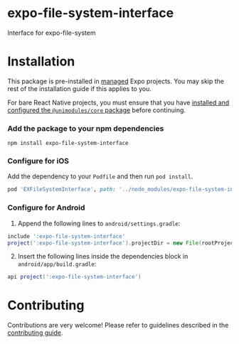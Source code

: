# expo-file-system-interface

Interface for expo-file-system

# Installation

This package is pre-installed in [managed](https://docs.expo.io/versions/latest/introduction/managed-vs-bare/) Expo projects. You may skip the rest of the installation guide if this applies to you.

For bare React Native projects, you must ensure that you have [installed and configured the `@unimodules/core` package](https://github.com/unimodules/core) before continuing.

### Add the package to your npm dependencies

```
npm install expo-file-system-interface
```

### Configure for iOS

Add the dependency to your `Podfile` and then run `pod install`.

```ruby
pod 'EXFileSystemInterface', path: '../node_modules/expo-file-system-interface/ios'
```

### Configure for Android

1. Append the following lines to `android/settings.gradle`:

```gradle
include ':expo-file-system-interface'
project(':expo-file-system-interface').projectDir = new File(rootProject.projectDir, '../node_modules/expo-file-system-interface/android')
```

2. Insert the following lines inside the dependencies block in `android/app/build.gradle`:
```gradle
api project(':expo-file-system-interface')
```

# Contributing

Contributions are very welcome! Please refer to guidelines described in the [contributing guide]( https://github.com/expo/expo#contributing).
